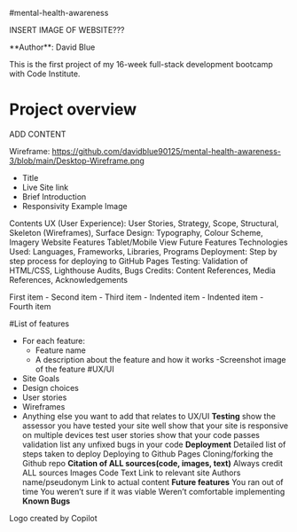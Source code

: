 ﻿﻿#mental-health-awareness
<p>INSERT IMAGE OF WEBSITE???</p>
<p>**Author**: David Blue</p>



This is the first project of my 16-week full-stack development bootcamp with Code Institute.
# Project overview
ADD CONTENT

Wireframe:
https://github.com/davidblue90125/mental-health-awareness-3/blob/main/Desktop-Wireframe.png

- Title
- Live Site link
- Brief Introduction
- Responsivity Example Image
  
Contents
UX (User Experience): User Stories, Strategy, Scope, Structural, Skeleton (Wireframes), Surface
Design: Typography, Colour Scheme, Imagery
Website Features
Tablet/Mobile View
Future Features
Technologies Used: Languages, Frameworks, Libraries, Programs
Deployment: Step by step process for deploying to GitHub Pages
Testing: Validation of HTML/CSS, Lighthouse Audits, Bugs
Credits: Content References, Media References, Acknowledgements
</p>  
 First item
- Second item
- Third item
    - Indented item
    - Indented item
- Fourth item


#List of features
  - For each feature:
    - Feature name
    - A description about the feature and how it works
    -Screenshot image of the feature 
#UX/UI
  - Site Goals
  - Design choices
  - User stories
  - Wireframes
  -  Anything else you want to add that relates to UX/UI
**Testing**
    show the assessor you have tested your site well
    show that your site is responsive on multiple devices
    test user stories
    show that your code passes validation
    list any unfixed bugs in your code
**Deployment**
    Detailed list of steps taken to deploy
    Deploying to Github Pages
    Cloning/forking the Github repo
**Citation of ALL sources(code, images, text)**
    Always credit ALL sources
    Images
    Code
    Text
    Link to relevant site
    Authors name/pseudonym
    Link to actual content 
**Future features** 
    You ran out of time
    You weren’t sure if it was viable 
    Weren’t comfortable implementing 
**Known Bugs**

<p>Logo created by Copilot</p>

